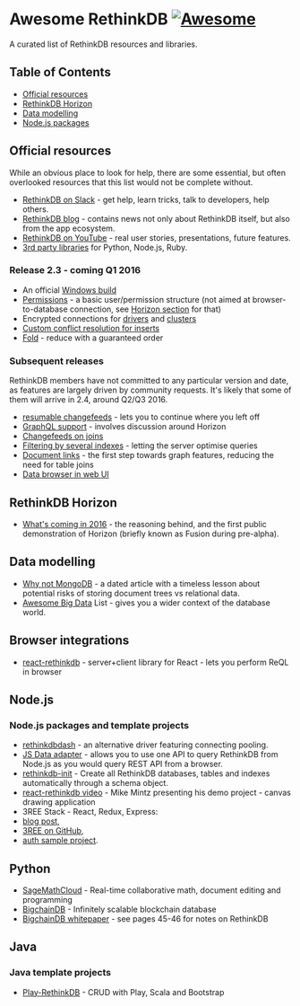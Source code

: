 # Awesome RethinkDB [![Awesome](https://cdn.rawgit.com/sindresorhus/awesome/d7305f38d29fed78fa85652e3a63e154dd8e8829/media/badge.svg)](https://github.com/sindresorhus/awesome)
 A curated list of RethinkDB resources and libraries.


## Table of Contents

- [Official resources](#official-resources)
- [RethinkDB Horizon](#rethinkdb-horizon)
- [Data modelling](#data-modelling)
- [Node.js packages](#node-js-packages)

## Official resources

While an obvious place to look for help, there are some essential, but often overlooked resources that this list would not be complete without.

* [RethinkDB on Slack](https://rethinkdb.slack.com/messages/general/) - get help, learn tricks, talk to developers, help others.
* [RethinkDB blog](http://rethinkdb.com/blog/) - contains news not only about RethinkDB itself, but also from the app ecosystem.
* [RethinkDB on YouTube](https://www.youtube.com/channel/UC1kJkmSWt_snLDfuXgJnLnQ) - real user stories, presentations, future features.
* [3rd party libraries](http://rethinkdb.com/docs/frameworks-and-libraries/) for Python, Node.js, Ruby.

### Release 2.3 - coming Q1 2016

* An official [Windows build](https://github.com/rethinkdb/rethinkdb/issues/1100)
* [Permissions](https://github.com/rethinkdb/rethinkdb/issues/4519) - a basic user/permission structure (not aimed at browser-to-database connection, see [Horizon section](#rethinkdb-horizon) for that)
* Encrypted connections for [drivers](https://github.com/rethinkdb/rethinkdb/issues/3158) and [clusters](https://github.com/rethinkdb/rethinkdb/issues/3151)
* [Custom conflict resolution for inserts](https://github.com/rethinkdb/rethinkdb/issues/3753)
* [Fold](https://github.com/rethinkdb/rethinkdb/issues/3736) - reduce with a guaranteed order

### Subsequent releases

RethinkDB members have not committed to any particular version and date, as features are largely driven by community requests. It's likely that some of them will arrive in 2.4, around Q2/Q3 2016.

* [resumable changefeeds](https://github.com/rethinkdb/rethinkdb/issues/3471) - lets you to continue where you left off
* [GraphQL support](https://github.com/rethinkdb/rethinkdb/issues/3711) - involves discussion around Horizon
* [Changefeeds on joins](https://github.com/rethinkdb/rethinkdb/issues/3997)
* [Filtering by several indexes](https://github.com/rethinkdb/rethinkdb/issues/4150) - letting the server optimise queries
* [Document links](https://github.com/rethinkdb/rethinkdb/issues/4853) - the first step towards graph features, reducing the need for table joins
* [Data browser in web UI](https://github.com/rethinkdb/rethinkdb/issues/1592) 

## RethinkDB Horizon

* [What's coming in 2016](https://youtu.be/zL5_EsF06DM?t=657) - the reasoning behind, and the first public demonstration of Horizon (briefly known as Fusion during pre-alpha).


## Data modelling

* [Why not MongoDB](http://www.sarahmei.com/blog/2013/11/11/why-you-should-never-use-mongodb/) - a dated article with a timeless lesson about potential risks of storing document trees vs relational data.
* [Awesome Big Data](https://github.com/onurakpolat/awesome-bigdata) List - gives you a wider context of the database world.


## Browser integrations

* [react-rethinkdb](https://github.com/mikemintz/react-rethinkdb) - server+client library for React - lets you perform ReQL in browser

## Node.js

### Node.js packages and template projects

* [rethinkdbdash](https://www.npmjs.com/package/rethinkdbdash) - an alternative driver featuring connecting pooling.
* [JS Data adapter](https://www.npmjs.com/package/js-data-rethinkdb) - allows you to use one API to query RethinkDB from Node.js as you would query REST API from a browser. 
* [rethinkdb-init](https://www.npmjs.com/package/rethinkdb-init) - Create all RethinkDB databases, tables and indexes automatically through a schema object.
* [react-rethinkdb video](https://www.youtube.com/watch?v=WchhRxdNojk) - Mike Mintz presenting his demo project - canvas drawing application
* 3REE Stack - React, Redux, Express:
 * [blog post](http://blog.workshape.io/the-3ree-stack-react-redux-rethinkdb-express-js/),
 * [3REE on GitHub](https://github.com/GordyD/3ree),
 * [auth sample project](https://github.com/hoodsy/3ree-auth-example).

## Python

* [SageMathCloud](https://github.com/sagemathinc/smc) - Real-time collaborative math, document editing and programming
* [BigchainDB](https://github.com/bigchaindb/bigchaindb) - Infinitely scalable blockchain database
 * [BigchainDB whitepaper](https://www.bigchaindb.com/whitepaper/bigchaindb-whitepaper.pdf) - see pages 45-46 for notes on RethinkDB

## Java

### Java template projects

* [Play-RethinkDB](https://github.com/rklick-solutions/play-rethinkdb) - CRUD with Play, Scala and Bootstrap
